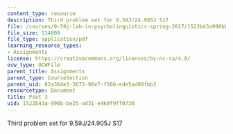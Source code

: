 ```yaml
---
content_type: resource
description: Third problem set for 9.59J/24.905J S17
file: /courses/9-59j-lab-in-psycholinguistics-spring-2017/1522b43a998bbe25ad31e469f9ff0730_MIT9_59S17_pset3.pdf
file_size: 134809
file_type: application/pdf
learning_resource_types:
- Assignments
license: https://creativecommons.org/licenses/by-nc-sa/4.0/
ocw_type: OCWFile
parent_title: Assignments
parent_type: CourseSection
parent_uid: 82a364e3-3673-96e7-f366-ede5ad09fbb3
resourcetype: Document
title: Pset 3
uid: 1522b43a-998b-be25-ad31-e469f9ff0730
---
```

Third problem set for 9.59J/24.905J S17